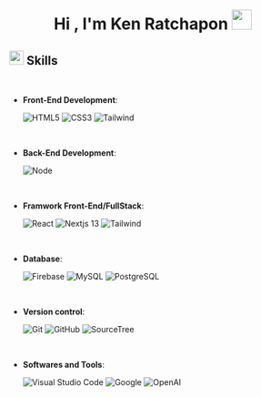 <h1 align="center"><b>Hi , I'm Ken Ratchapon </b><img src="https://media.giphy.com/media/hvRJCLFzcasrR4ia7z/giphy.gif" width="35"></h1>

## <img src="https://media2.giphy.com/media/QssGEmpkyEOhBCb7e1/giphy.gif?cid=ecf05e47a0n3gi1bfqntqmob8g9aid1oyj2wr3ds3mg700bl&rid=giphy.gif" width ="25"><b> Skills</b>
<br>

<p align="center">
    
- **Front-End Development**:

   ![HTML5](https://img.shields.io/badge/HTML5%20-%23E34F26.svg?style=for-the-badge&logo=html5&logoColor=white)
   ![CSS3](https://img.shields.io/badge/CSS%20-%231572B6.svg?style=for-the-badge&logo=css3&logoColor=white)
   ![Tailwind](https://img.shields.io/badge/JavaScript%20-%23F7DF1E.svg?style=for-the-badge&logo=javascript&logoColor=black)
  
<br>

- **Back-End Development**:

   ![Node](https://img.shields.io/badge/Nodejs%20-339933.svg?style=for-the-badge&logo=nodedotjs&logoColor=white)


<br>

- **Framwork Front-End/FullStack**:
  
    ![React](https://img.shields.io/badge/React-61DAFB.svg?style=for-the-badge&logo=react&logoColor=black)
    ![Nextjs 13](https://img.shields.io/badge/Nextjs%2013-000000.svg?style=for-the-badge&logo=nextdotjs&logoColor=white)
    ![Tailwind](https://img.shields.io/badge/Tailwind-06B6D4.svg?style=for-the-badge&logo=tailwindcss&logoColor=white)

<br>

- **Database**:
  
    ![Firebase](https://img.shields.io/badge/Firebase-FF7139.svg?style=for-the-badge&logo=firebase&logoColor=white)
    ![MySQL](https://img.shields.io/badge/MySQL-4479A1.svg?style=for-the-badge&logo=mysql&logoColor=white)
    ![PostgreSQL](https://img.shields.io/badge/PostgreSQL-4169E1.svg?style=for-the-badge&logo=postgresql&logoColor=white)

<br>
  
- **Version control**:
  
    ![Git](https://img.shields.io/badge/git-%23F05033.svg?style=for-the-badge&logo=git&logoColor=white)
    ![GitHub](https://img.shields.io/badge/github-%23121011.svg?style=for-the-badge&logo=github&logoColor=white)
    ![SourceTree](https://img.shields.io/badge/Sourcetree-0052CC.svg?style=for-the-badge&logo=sourcetree&logoColor=white)
    
<br>

- **Softwares and Tools**:

    ![Visual Studio Code](https://img.shields.io/badge/Visual%20Studio%20Code-0078d7.svg?style=for-the-badge&logo=visual-studio-code&logoColor=white)
    ![Google](https://img.shields.io/badge/google-%234285F4.svg?style=for-the-badge&logo=google&logoColor=white)
    ![OpenAI](https://img.shields.io/badge/ChatGPT-5586A4.svg?style=for-the-badge&logo=openai&logoColor=white)


<!--
**kenratchapon/kenratchapon** is a ✨ _special_ ✨ repository because its `README.md` (this file) appears on your GitHub profile.

Here are some ideas to get you started:

- 🔭 I’m currently working on ...
- 🌱 I’m currently learning ...
- 👯 I’m looking to collaborate on ...
- 🤔 I’m looking for help with ...
- 💬 Ask me about ...
- 📫 How to reach me: ...
- 😄 Pronouns: ...
- ⚡ Fun fact: ...
-->

